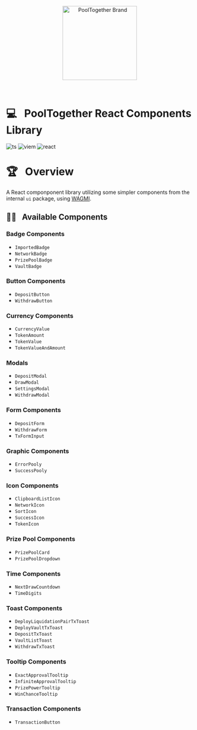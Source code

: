 <p align="center">
  <a href="https://github.com/pooltogether/pooltogether--brand-assets">
    <img src="https://github.com/pooltogether/pooltogether--brand-assets/blob/977e03604c49c63314450b5d432fe57d34747c66/logo/pooltogether-logo--purple-gradient.png?raw=true" alt="PoolTogether Brand" style="max-width:100%;" width="200">
  </a>
</p>

<br />

# 💻 &nbsp; PoolTogether React Components Library

![ts](https://img.shields.io/badge/typescript-%23007ACC.svg?style=flat&logo=typescript&logoColor=white)
![viem](https://img.shields.io/static/v1?label&logo=v&logoColor=white&message=viem&color=gray)
![react](https://img.shields.io/badge/react-%2320232a.svg?style=flat&logo=react&logoColor=%2361DAFB)

# 🏆 &nbsp; Overview

A React componponent library utilizing some simpler components from the internal `ui` package, using [WAGMI](https://wagmi.sh/).

## 🐱‍👤 &nbsp; Available Components

### Badge Components

- `ImportedBadge`
- `NetworkBadge`
- `PrizePoolBadge`
- `VaultBadge`

### Button Components

- `DepositButton`
- `WithdrawButton`

### Currency Components

- `CurrencyValue`
- `TokenAmount`
- `TokenValue`
- `TokenValueAndAmount`

### Modals

- `DepositModal`
- `DrawModal`
- `SettingsModal`
- `WithdrawModal`

### Form Components

- `DepositForm`
- `WithdrawForm`
- `TxFormInput`

### Graphic Components

- `ErrorPooly`
- `SuccessPooly`

### Icon Components

- `ClipboardListIcon`
- `NetworkIcon`
- `SortIcon`
- `SuccessIcon`
- `TokenIcon`

### Prize Pool Components

- `PrizePoolCard`
- `PrizePoolDropdown`

### Time Components

- `NextDrawCountdown`
- `TimeDigits`

### Toast Components

- `DeployLiquidationPairTxToast`
- `DeployVaultTxToast`
- `DepositTxToast`
- `VaultListToast`
- `WithdrawTxToast`

### Tooltip Components

- `ExactApprovalTooltip`
- `InfiniteApprovalTooltip`
- `PrizePowerTooltip`
- `WinChanceTooltip`

### Transaction Components

- `TransactionButton`
